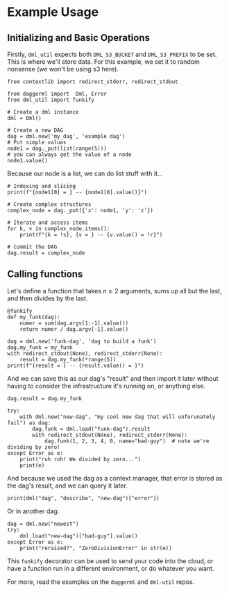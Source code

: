 # Example Usage

## Initializing and Basic Operations

Firstly, `dml_util` expects both `DML_S3_BUCKET` and `DML_S3_PREFIX` to be set. This is where we'll store data. For this example, we set it to random nonsense (we won't be using s3 here).

```{code-cell} python
from contextlib import redirect_stderr, redirect_stdout

from daggerml import  Dml, Error
from dml_util import funkify

# Create a dml instance
dml = Dml()
```

```{code-cell} python
# Create a new DAG
dag = dml.new('my_dag', 'example dag')
# Put simple values
node1 = dag._put(list(range(5)))
# you can always get the value of a node
node1.value()
```

Because our node is a list, we can do list stuff with it...

```{code-cell} python
# Indexing and slicing
print(f"{node1[0] = } -- {node1[0].value()}")

# Create complex structures
complex_node = dag._put({'x': node1, 'y': 'z'})

# Iterate and access items
for k, v in complex_node.items():
    print(f"{k = !s}, {v = } -- {v.value() = !r}")

# Commit the DAG
dag.result = complex_node
```

## Calling functions

Let's define a function that takes $n\ge 2$ arguments, sums up all but the last, and then divides by the last.

```{code-cell} python
@funkify
def my_funk(dag):
    numer = sum(dag.argv[1:-1].value())
    return numer / dag.argv[-1].value()

dag = dml.new('funk-dag', 'dag to build a funk')
dag.my_funk = my_funk
with redirect_stdout(None), redirect_stderr(None):
    result = dag.my_funk(*range(5))
print(f"{result = } -- {result.value() = }")
```

And we can save this as our dag's "result" and then import it later without having to consider the infrastructure it's running on, or anything else.

```{code-cell} python
dag.result = dag.my_funk

try:
    with dml.new("new-dag", "my cool new dag that will unforunately fail") as dag:
        dag.funk = dml.load("funk-dag").result
        with redirect_stdout(None), redirect_stderr(None):
            dag.funk(1, 2, 3, 4, 0, name="bad-guy")  # note we're dividing by zero!
except Error as e:
    print("ruh roh! We divided by zero...")
    print(e)
```

And because we used the dag as a context manager, that error is stored as the dag's result, and we can query it later.

```{code-cell} python
print(dml("dag", "describe", "new-dag")["error"])
```

Or in another dag:

```{code-cell} python
dag = dml.new("newest")
try:
    dml.load("new-dag")["bad-guy"].value()
except Error as e:
    print("reraised?", "ZeroDivisionError" in str(e))
```

This `funkify` decorator can be used to send your code into the cloud, or have a function run in a different environment, or do whatever you want.

For more, read the examples on the `daggerml` and `dml-util` repos.